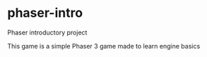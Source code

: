 # phaser-intro
Phaser introductory project

This game is a simple Phaser 3 game made to learn engine basics
